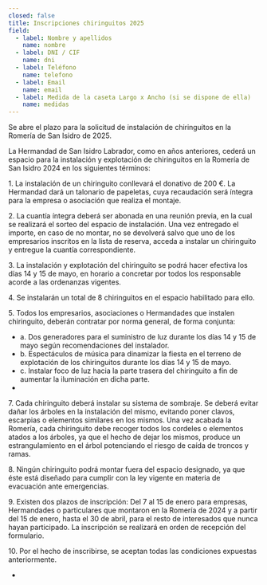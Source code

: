 ```yaml
---
closed: false
title: Inscripciones chiringuitos 2025
field:
  - label: Nombre y apellidos
    name: nombre
  - label: DNI / CIF
    name: dni
  - label: Teléfono
    name: telefono
  - label: Email
    name: email
  - label: Medida de la caseta Largo x Ancho (si se dispone de ella)
    name: medidas
---
```


Se abre el plazo para la solicitud de instalación de chiringuitos en la Romería de San Isidro de 2025.

La Hermandad de San Isidro Labrador, como en años anteriores, cederá un espacio para la instalación y explotación de chiringuitos en la Romería de San Isidro 2024 en los siguientes términos:

1\. La instalación de un chiringuito conllevará el donativo de 200 €. La Hermandad dará un talonario de papeletas, cuya recaudación será íntegra para la empresa o asociación que realiza el montaje.

2\. La cuantía íntegra deberá ser abonada en una reunión previa, en la cual se realizará el sorteo del espacio de instalación. Una vez entregado el importe, en caso de no montar, no se devolverá salvo que uno de los empresarios inscritos en la lista de reserva, acceda a instalar un chiringuito y entregue la cuantía correspondiente.

3\. La instalación y explotación del chiringuito se podrá hacer efectiva los días 14 y 15 de mayo, en horario a concretar por todos los responsable acorde a las ordenanzas vigentes.

4\. Se instalarán un total de 8 chiringuitos en el espacio habilitado para ello.

5\. Todos los empresarios, asociaciones o Hermandades que instalen chiringuito, deberán contratar por norma general, de forma conjunta:

* a. Dos generadores para el suministro de luz durante los días 14 y 15 de mayo según recomendaciones del instalador.
* b. Espectáculos de música para dinamizar la fiesta en el terreno de explotación de los chiringuitos durante los días 14 y 15 de mayo.
* c. Instalar foco de luz hacia la parte trasera del chiringuito a fin de aumentar la iluminación en dicha parte.
*

7\. Cada chiringuito deberá instalar su sistema de sombraje. Se deberá evitar dañar los árboles en la instalación del mismo, evitando poner clavos, escarpias o elementos similares en los mismos. Una vez acabada la Romería, cada chiringuito debe recoger todos los cordeles o elementos atados a los árboles, ya que el hecho de dejar los mismos, produce un estrangulamiento en el árbol potenciando el riesgo de caída de troncos y ramas.

8\. Ningún chiringuito podrá montar fuera del espacio designado, ya que éste está diseñado para cumplir con la ley vigente en materia de evacuación ante emergencias.

9\. Existen dos plazos de inscripción: Del 7 al 15 de enero para empresas, Hermandades o particulares que montaron en la Romería de 2024 y a partir del 15 de enero, hasta el 30 de abril, para el resto de interesados que nunca hayan participado. La inscripción se realizará en orden de recepción del formulario.

10\. Por el hecho de inscribirse, se aceptan todas las condiciones expuestas anteriormente.

*
